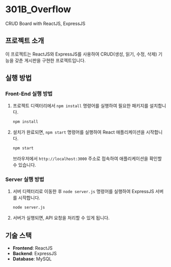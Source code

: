 # 301B_Overflow
CRUD Board with ReactJS, ExpressJS <br />

## 프로젝트 소개
이 프로젝트는 ReactJS와 ExpressJS를 사용하여 CRUD(생성, 읽기, 수정, 삭제) 기능을 갖춘 게시판을 구현한 프로젝트입니다. <br />

## 실행 방법

### Front-End 실행 방법
1. 프로젝트 디렉터리에서 `npm install` 명령어를 실행하여 필요한 패키지를 설치합니다.
    ```bash
    npm install
    ```
2. 설치가 완료되면, `npm start` 명령어를 실행하여 React 애플리케이션을 시작합니다.
    ```bash
    npm start
    ```
    브라우저에서 `http://localhost:3000` 주소로 접속하여 애플리케이션을 확인할 수 있습니다.

### Server 실행 방법
1. 서버 디렉터리로 이동한 후 `node server.js` 명령어를 실행하여 ExpressJS 서버를 시작합니다.
    ```bash
    node server.js
    ```
2. 서버가 실행되면, API 요청을 처리할 수 있게 됩니다.

## 기술 스택
- **Frontend**: ReactJS
- **Backend**: ExpressJS
- **Database**: MySQL
